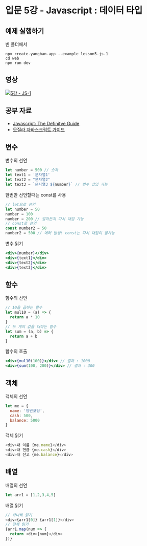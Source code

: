# 입문 5강 - Javascript : 데이터 타입

## 예제 실행하기
빈 폴더에서
```
npx create-yangban-app --example lesson5-js-1
cd web
npm run dev
```

## 영상
[![5강 - JS-1](http://img.youtube.com/vi/ZbFJc8AkWPA/0.jpg)](http://www.youtube.com/watch?v=ZbFJc8AkWPA "5강 JS-1")

## 공부 자료
- [Javascript: The Definitve Guide](https://www.oreilly.com/library/view/javascript-the-definitive/9781491952016/)
- [모질라 자바스크립트 가이드](https://developer.mozilla.org/ko/docs/Web/JavaScript/Guide)

## 변수
변수의 선언
```javascript
let number = 500 // 숫자
let text1 = '문자열1' 
let text2 = "문자열2"
let text3 = `문자열3 ${number}` // 변수 삽입 가능
```
한번만 선언할때는 const를 사용
```javascript
// let으로 선언
let number = 50
number = 100
number = 200 // 얼마든지 다시 대입 가능
// const로 선언
const number2 = 50
number2 = 500 // 에러 발생! const는 다시 대입이 불가능
```
변수 읽기
```jsx
<div>{number}</div>
<div>{text1}</div>
<div>{text2}</div>
<div>{text3}</div>
```
## 함수
함수의 선언
```javascript
// 10을 곱하는 함수
let mul10 = (a) => {
  return a * 10
}
// 두 개의 값을 더하는 함수
let sum = (a, b) => {
  return a + b
}
```
함수의 호출
```jsx
<div>{mul10(100)}</div> // 결과 : 1000
<div>{sum(100, 200)}</div> // 결과 : 300
```
## 객체
객체의 선언
```javascript
let me = {
  name: '양반코딩',
  cash: 500,
  balance: 5000
}
```
객체 읽기
```javascript
<div>내 이름 {me.name}</div>
<div>내 현금 {me.cash}</div>
<div>내 잔고 {me.balance}</div>
```
## 배열
배열의 선언
```javascript
let arr1 = [1,2,3,4,5]
```
배열 읽기
```javascript
// 하나씩 읽기
<div>{arr1[0]} {arr1[1]}</div> 
// 전체 읽기
{arr1.map(num => {
  return <div>{num}</div>
})}
```
